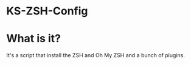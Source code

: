 # KS-ZSH-Config
# What is it?
It's a script that install the ZSH and Oh My ZSH and a bunch of plugins.
